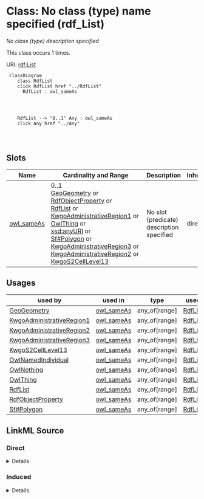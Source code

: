 

# Class: No class (type) name specified (rdf_List)


_No class (type) description specified_






This class occurs 1 times.


URI: [rdf:List](http://www.w3.org/1999/02/22-rdf-syntax-ns#List)






```mermaid
 classDiagram
    class RdfList
    click RdfList href "../RdfList"
      RdfList : owl_sameAs
        
          
    
    
    RdfList --> "0..1" Any : owl_sameAs
    click Any href "../Any"

        
      
```




<!-- no inheritance hierarchy -->


## Slots

| Name | Cardinality and Range | Description | Inheritance | Occurrences |
| ---  | --- | --- | --- | --- |
| [owl_sameAs](../slots/owl_sameAs.md) | 0..1 <br/> [GeoGeometry](../classes/GeoGeometry.md)&nbsp;or&nbsp;<br />[RdfObjectProperty](../classes/RdfObjectProperty.md)&nbsp;or&nbsp;<br />[RdfList](../classes/RdfList.md)&nbsp;or&nbsp;<br />[KwgoAdministrativeRegion1](../classes/KwgoAdministrativeRegion1.md)&nbsp;or&nbsp;<br />[OwlThing](../classes/OwlThing.md)&nbsp;or&nbsp;<br />[xsd:anyURI](http://www.w3.org/2001/XMLSchema#anyURI)&nbsp;or&nbsp;<br />[Sf#Polygon](../classes/Sf#Polygon.md)&nbsp;or&nbsp;<br />[KwgoAdministrativeRegion3](../classes/KwgoAdministrativeRegion3.md)&nbsp;or&nbsp;<br />[KwgoAdministrativeRegion2](../classes/KwgoAdministrativeRegion2.md)&nbsp;or&nbsp;<br />[KwgoS2CellLevel13](../classes/KwgoS2CellLevel13.md) | No slot (predicate) description specified <br/>  | direct | 2 |





## Usages

| used by | used in | type | used |
| ---  | --- | --- | --- |
| [GeoGeometry](../classes/GeoGeometry.md) | [owl_sameAs](../slots/owl_sameAs.md) | any_of[range] | [RdfList](../classes/RdfList.md) |
| [KwgoAdministrativeRegion1](../classes/KwgoAdministrativeRegion1.md) | [owl_sameAs](../slots/owl_sameAs.md) | any_of[range] | [RdfList](../classes/RdfList.md) |
| [KwgoAdministrativeRegion2](../classes/KwgoAdministrativeRegion2.md) | [owl_sameAs](../slots/owl_sameAs.md) | any_of[range] | [RdfList](../classes/RdfList.md) |
| [KwgoAdministrativeRegion3](../classes/KwgoAdministrativeRegion3.md) | [owl_sameAs](../slots/owl_sameAs.md) | any_of[range] | [RdfList](../classes/RdfList.md) |
| [KwgoS2CellLevel13](../classes/KwgoS2CellLevel13.md) | [owl_sameAs](../slots/owl_sameAs.md) | any_of[range] | [RdfList](../classes/RdfList.md) |
| [OwlNamedIndividual](../classes/OwlNamedIndividual.md) | [owl_sameAs](../slots/owl_sameAs.md) | any_of[range] | [RdfList](../classes/RdfList.md) |
| [OwlNothing](../classes/OwlNothing.md) | [owl_sameAs](../slots/owl_sameAs.md) | any_of[range] | [RdfList](../classes/RdfList.md) |
| [OwlThing](../classes/OwlThing.md) | [owl_sameAs](../slots/owl_sameAs.md) | any_of[range] | [RdfList](../classes/RdfList.md) |
| [RdfList](../classes/RdfList.md) | [owl_sameAs](../slots/owl_sameAs.md) | any_of[range] | [RdfList](../classes/RdfList.md) |
| [RdfObjectProperty](../classes/RdfObjectProperty.md) | [owl_sameAs](../slots/owl_sameAs.md) | any_of[range] | [RdfList](../classes/RdfList.md) |
| [Sf#Polygon](../classes/Sf#Polygon.md) | [owl_sameAs](../slots/owl_sameAs.md) | any_of[range] | [RdfList](../classes/RdfList.md) |











## LinkML Source

<!-- TODO: investigate https://stackoverflow.com/questions/37606292/how-to-create-tabbed-code-blocks-in-mkdocs-or-sphinx -->

### Direct

<details>

```yaml
name: rdf_List
conforms_to: No schema conformance document specified
annotations:
  count:
    tag: count
    value: 1
description: No class (type) description specified
title: No class (type) name specified
from_schema: spatial-kg
rank: 1000
slots:
- owl_sameAs
slot_usage:
  owl_sameAs:
    name: owl_sameAs
    annotations:
      owl_Thing:
        tag: owl_Thing
        value: 1
      rdf_List:
        tag: rdf_List
        value: 1
class_uri: rdf:List

```
</details>

### Induced

<details>

```yaml
name: rdf_List
conforms_to: No schema conformance document specified
annotations:
  count:
    tag: count
    value: 1
description: No class (type) description specified
title: No class (type) name specified
from_schema: spatial-kg
rank: 1000
slot_usage:
  owl_sameAs:
    name: owl_sameAs
    annotations:
      owl_Thing:
        tag: owl_Thing
        value: 1
      rdf_List:
        tag: rdf_List
        value: 1
attributes:
  owl_sameAs:
    name: owl_sameAs
    annotations:
      owl_Thing:
        tag: owl_Thing
        value: 1
      rdf_List:
        tag: rdf_List
        value: 1
    description: No slot (predicate) description specified
    title: No slot (predicate) name specified
    examples:
    - object:
        example_object: http://sawgraph.spatialai.org/v1/saw_geo#d.Polygon.administrativeRegion.USA.1700105742
        example_object_type: sf_#Polygon
        example_predicate: owl:sameAs
        example_subject: http://sawgraph.spatialai.org/v1/saw_geo#d.Polygon.administrativeRegion.USA.1700105742
        example_subject_type: geo_Geometry
    - object:
        example_object: http://sawgraph.spatialai.org/v1/saw_geo#d.Polygon.administrativeRegion.USA.1700105742
        example_object_type: geo_Geometry
        example_predicate: owl:sameAs
        example_subject: http://sawgraph.spatialai.org/v1/saw_geo#d.Polygon.administrativeRegion.USA.1700105742
        example_subject_type: geo_Geometry
    - object:
        example_object: http://sawgraph.spatialai.org/v1/saw_geo#d.Polygon.administrativeRegion.USA.1700105742
        example_object_type: owl_Thing
        example_predicate: owl:sameAs
        example_subject: http://sawgraph.spatialai.org/v1/saw_geo#d.Polygon.administrativeRegion.USA.1700105742
        example_subject_type: geo_Geometry
    - object:
        example_object: http://sawgraph.spatialai.org/v1/saw_geo#d.Polygon.administrativeRegion.USA.1700105742
        example_object_type: sf_#Polygon
        example_predicate: owl:sameAs
        example_subject: http://sawgraph.spatialai.org/v1/saw_geo#d.Polygon.administrativeRegion.USA.1700105742
        example_subject_type: sf_#Polygon
    - object:
        example_object: http://sawgraph.spatialai.org/v1/saw_geo#d.Polygon.administrativeRegion.USA.1700105742
        example_object_type: geo_Geometry
        example_predicate: owl:sameAs
        example_subject: http://sawgraph.spatialai.org/v1/saw_geo#d.Polygon.administrativeRegion.USA.1700105742
        example_subject_type: sf_#Polygon
    - object:
        example_object: http://sawgraph.spatialai.org/v1/saw_geo#d.Polygon.administrativeRegion.USA.1700105742
        example_object_type: owl_Thing
        example_predicate: owl:sameAs
        example_subject: http://sawgraph.spatialai.org/v1/saw_geo#d.Polygon.administrativeRegion.USA.1700105742
        example_subject_type: sf_#Polygon
    - object:
        example_object: http://sawgraph.spatialai.org/v1/saw_geo#d.Polygon.administrativeRegion.USA.1700105742
        example_object_type: sf_#Polygon
        example_predicate: owl:sameAs
        example_subject: http://sawgraph.spatialai.org/v1/saw_geo#d.Polygon.administrativeRegion.USA.1700105742
        example_subject_type: owl_Thing
    - object:
        example_object: http://sawgraph.spatialai.org/v1/saw_geo#d.Polygon.administrativeRegion.USA.1700105742
        example_object_type: geo_Geometry
        example_predicate: owl:sameAs
        example_subject: http://sawgraph.spatialai.org/v1/saw_geo#d.Polygon.administrativeRegion.USA.1700105742
        example_subject_type: owl_Thing
    - object:
        example_object: http://sawgraph.spatialai.org/v1/saw_geo#d.Polygon.administrativeRegion.USA.1700105742
        example_object_type: owl_Thing
        example_predicate: owl:sameAs
        example_subject: http://sawgraph.spatialai.org/v1/saw_geo#d.Polygon.administrativeRegion.USA.1700105742
        example_subject_type: owl_Thing
    - object:
        example_object: kwgr:administrativeRegion.USA.17
        example_object_type: kwgo_AdministrativeRegion_1
        example_predicate: owl:sameAs
        example_subject: kwgr:administrativeRegion.USA.17
        example_subject_type: kwgo_AdministrativeRegion_1
    - object:
        example_object: kwgr:administrativeRegion.USA.17
        example_object_type: owl_Thing
        example_predicate: owl:sameAs
        example_subject: kwgr:administrativeRegion.USA.17
        example_subject_type: kwgo_AdministrativeRegion_1
    - object:
        example_object: kwgr:administrativeRegion.USA.17
        example_object_type: kwgo_AdministrativeRegion_1
        example_predicate: owl:sameAs
        example_subject: kwgr:administrativeRegion.USA.17
        example_subject_type: owl_Thing
    - object:
        example_object: kwgr:administrativeRegion.USA.17001
        example_object_type: kwgo_AdministrativeRegion_2
        example_predicate: owl:sameAs
        example_subject: kwgr:administrativeRegion.USA.17001
        example_subject_type: kwgo_AdministrativeRegion_2
    - object:
        example_object: kwgr:administrativeRegion.USA.17001
        example_object_type: owl_Thing
        example_predicate: owl:sameAs
        example_subject: kwgr:administrativeRegion.USA.17001
        example_subject_type: kwgo_AdministrativeRegion_2
    - object:
        example_object: kwgr:administrativeRegion.USA.17001
        example_object_type: kwgo_AdministrativeRegion_2
        example_predicate: owl:sameAs
        example_subject: kwgr:administrativeRegion.USA.17001
        example_subject_type: owl_Thing
    - object:
        example_object: kwgr:s2.level13.5522341869704445952
        example_object_type: kwgo_S2Cell_Level13
        example_predicate: owl:sameAs
        example_subject: kwgr:s2.level13.5522341869704445952
        example_subject_type: kwgo_S2Cell_Level13
    - object:
        example_object: kwgr:s2.level13.5522341869704445952
        example_object_type: owl_Thing
        example_predicate: owl:sameAs
        example_subject: kwgr:s2.level13.5522341869704445952
        example_subject_type: kwgo_S2Cell_Level13
    - object:
        example_object: kwgr:s2.level13.5522341869704445952
        example_object_type: kwgo_S2Cell_Level13
        example_predicate: owl:sameAs
        example_subject: kwgr:s2.level13.5522341869704445952
        example_subject_type: owl_Thing
    - object:
        example_object: rdf:nil
        example_object_type: rdf_List
        example_predicate: owl:sameAs
        example_subject: rdf:nil
        example_subject_type: owl_Thing
    - object:
        example_object: rdf:nil
        example_object_type: owl_Thing
        example_predicate: owl:sameAs
        example_subject: rdf:nil
        example_subject_type: rdf_List
    - object:
        example_object: rdf:nil
        example_object_type: rdf_List
        example_predicate: owl:sameAs
        example_subject: rdf:nil
        example_subject_type: rdf_List
    - object:
        example_object: owl:topObjectProperty
        example_object_type: rdf_ObjectProperty
        example_predicate: owl:sameAs
        example_subject: owl:topObjectProperty
        example_subject_type: rdf_ObjectProperty
    - object:
        example_object: owl:topObjectProperty
        example_object_type: owl_Thing
        example_predicate: owl:sameAs
        example_subject: owl:topObjectProperty
        example_subject_type: rdf_ObjectProperty
    - object:
        example_object: owl:topObjectProperty
        example_object_type: rdf_ObjectProperty
        example_predicate: owl:sameAs
        example_subject: owl:topObjectProperty
        example_subject_type: owl_Thing
    - object:
        example_object: https://datacommons.org/browser/geoId/1700105742
        example_object_type: kwgo_AdministrativeRegion_3
        example_predicate: owl:sameAs
        example_subject: https://datacommons.org/browser/geoId/1700105742
        example_subject_type: owl_Thing
    - object:
        example_object: https://datacommons.org/browser/geoId/1700105742
        example_object_type: owl_Thing
        example_predicate: owl:sameAs
        example_subject: https://datacommons.org/browser/geoId/1700105742
        example_subject_type: kwgo_AdministrativeRegion_3
    - object:
        example_object: https://datacommons.org/browser/geoId/1700105742
        example_object_type: kwgo_AdministrativeRegion_3
        example_predicate: owl:sameAs
        example_subject: https://datacommons.org/browser/geoId/1700105742
        example_subject_type: kwgo_AdministrativeRegion_3
    from_schema: spatial-kg
    rank: 1000
    domain: owl_sameAs
    slot_uri: owl:sameAs
    alias: owl_sameAs
    owner: rdf_List
    domain_of:
    - geo_Geometry
    - kwgo_AdministrativeRegion_1
    - kwgo_AdministrativeRegion_2
    - kwgo_AdministrativeRegion_3
    - kwgo_S2Cell_Level13
    - owl_Thing
    - rdf_List
    - rdf_ObjectProperty
    - sf_#Polygon
    range: Any
    any_of:
    - range: geo_Geometry
    - range: rdf_ObjectProperty
    - range: rdf_List
    - range: kwgo_AdministrativeRegion_1
    - range: owl_Thing
    - range: uri
    - range: sf_#Polygon
    - range: kwgo_AdministrativeRegion_3
    - range: kwgo_AdministrativeRegion_2
    - range: kwgo_S2Cell_Level13
class_uri: rdf:List

```
</details>